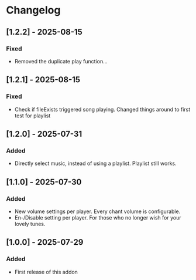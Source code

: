 # Changelog

## [1.2.2] - 2025-08-15

### Fixed

- Removed the duplicate play function...

## [1.2.1] - 2025-08-15

### Fixed

- Check if fileExists triggered song playing. Changed things around to first test
  for playlist

## [1.2.0] - 2025-07-31

### Added

- Directly select music, instead of using a playlist. Playlist still works.

## [1.1.0] - 2025-07-30

### Added

- New volume settings per player. Every chant volume is configurable.
- En-/Disable setting per player. For those who no longer wish for your lovely tunes.

## [1.0.0] - 2025-07-29

### Added

- First release of this addon
